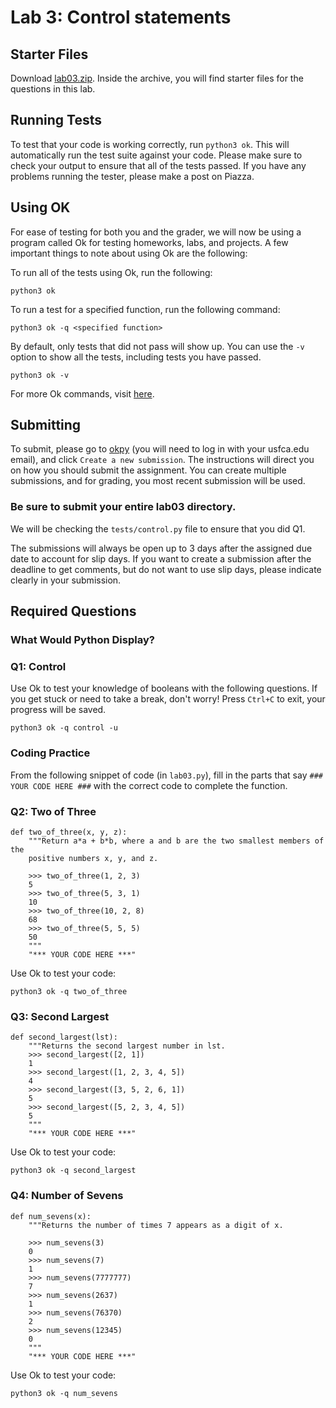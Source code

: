 # Lab 3: Control statements

## Starter Files
Download [lab03.zip](https://github.com/david-yan/CS110_starter_code/blob/master/lab03.zip?raw=true). Inside the archive,
you will find starter files for the questions in this lab.

## Running Tests
To test that your code is working correctly, run `python3 ok`. This will automatically run the test suite against your code.
Please make sure to check your output to ensure that all of the tests passed. If you have any problems running the tester,
please make a post on Piazza.

## Using OK
For ease of testing for both you and the grader, we will now be using a program called Ok for testing homeworks, labs, and
projects. A few important things to note about using Ok are the following:

To run all of the tests using Ok, run the following:
```
python3 ok
```

To run a test for a specified function, run the following command:
```
python3 ok -q <specified function>
```

By default, only tests that did not pass will show up. You can use the `-v` option to show all the tests, including tests
you have passed.
```
python3 ok -v
```

For more Ok commands, visit [here](https://cal-cs-61a-staff.github.io/ok-help/).

## Submitting
To submit, please go to [okpy](https://okpy.org/usf/cs110/sp20/lab03/) (you will need to log in with your usfca.edu email),
and click `Create a new submission`. The instructions will direct you on how you should submit the assignment. You can create
multiple submissions, and for grading, you most recent submission will be used.

### Be sure to submit your entire lab03 directory.
We will be checking the `tests/control.py` file to ensure that you did Q1.

The submissions will always be open up to 3 days after the assigned due date to account for slip days. If you want to create
a submission after the deadline to get comments, but do not want to use slip days, please indicate clearly in your submission.

## Required Questions

### What Would Python Display?

### Q1: Control
Use Ok to test your knowledge of booleans with the following questions. If you get stuck or need to take a break, don't
worry! Press `Ctrl+C` to exit, your progress will be saved.
```
python3 ok -q control -u
```

### Coding Practice

From the following snippet of code (in `lab03.py`), fill in the parts that say `### YOUR CODE HERE ###` with the correct
code to complete the function.

### Q2: Two of Three
```
def two_of_three(x, y, z):
    """Return a*a + b*b, where a and b are the two smallest members of the
    positive numbers x, y, and z.

    >>> two_of_three(1, 2, 3)
    5
    >>> two_of_three(5, 3, 1)
    10
    >>> two_of_three(10, 2, 8)
    68
    >>> two_of_three(5, 5, 5)
    50
    """
    "*** YOUR CODE HERE ***"
```
Use Ok to test your code:
```
python3 ok -q two_of_three
```

### Q3: Second Largest
```
def second_largest(lst):
    """Returns the second largest number in lst.
    >>> second_largest([2, 1])
    1
    >>> second_largest([1, 2, 3, 4, 5])
    4
    >>> second_largest([3, 5, 2, 6, 1])
    5
    >>> second_largest([5, 2, 3, 4, 5])
    5
    """
    "*** YOUR CODE HERE ***"
```
Use Ok to test your code:
```
python3 ok -q second_largest
```

### Q4: Number of Sevens
```
def num_sevens(x):
    """Returns the number of times 7 appears as a digit of x.

    >>> num_sevens(3)
    0
    >>> num_sevens(7)
    1
    >>> num_sevens(7777777)
    7
    >>> num_sevens(2637)
    1
    >>> num_sevens(76370)
    2
    >>> num_sevens(12345)
    0
    """
    "*** YOUR CODE HERE ***"
```
Use Ok to test your code:
```
python3 ok -q num_sevens
```
